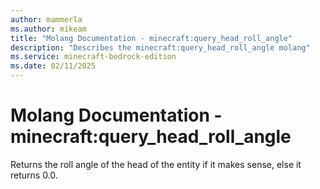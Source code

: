 ```yaml
---
author: mammerla
ms.author: mikeam
title: "Molang Documentation - minecraft:query_head_roll_angle"
description: "Describes the minecraft:query_head_roll_angle molang"
ms.service: minecraft-bedrock-edition
ms.date: 02/11/2025 
---
```


# Molang Documentation - minecraft:query_head_roll_angle

Returns the roll angle of the head of the entity if it makes sense, else it returns 0.0.
